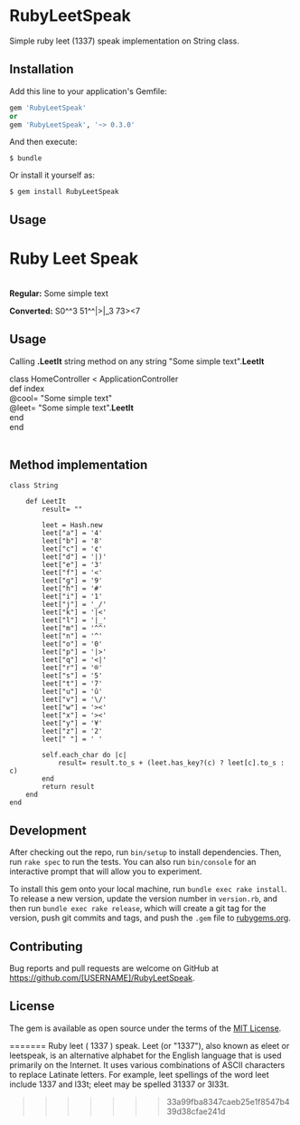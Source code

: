 # RubyLeetSpeak

Simple ruby leet (1337) speak implementation on String class.


## Installation

Add this line to your application's Gemfile:

```ruby
gem 'RubyLeetSpeak'
or
gem 'RubyLeetSpeak', '~> 0.3.0'
```

And then execute:

    $ bundle

Or install it yourself as:

    $ gem install RubyLeetSpeak

## Usage

<h1>Ruby Leet Speak</h1>
<br/>
<b>Regular:</b> Some simple text

<b>Converted:</b> S0^^3 51^^|>|_3 73><7
<h2>Usage</h2>
Calling <b>.LeetIt</b> string method on any string
"Some simple text".<b>LeetIt</b>

class HomeController < ApplicationController<br/>
  def index<br/>
  	@cool= "Some simple text"<br/>
  	@leet= "Some simple text".<b>LeetIt</b><br/>
  end<br/>
end<br/>
<br/>

<h2>Method implementation</h2>
	
	class String
			
		def LeetIt
			result= ""

			leet = Hash.new  
			leet["a"] = '4'  
			leet["b"] = '8'  
			leet["c"] = '¢' 
			leet["d"] = '|)' 
			leet["e"] = '3'  
			leet["f"] = '<'  
			leet["g"] = '9'  
			leet["h"] = '#' 
			leet["i"] = '1'  
			leet["j"] = '_/'  
			leet["k"] = '|<' 
			leet["l"] = '|_'  
			leet["m"] = '^^'  
			leet["n"] = '^'  
			leet["o"] = '0'  
			leet["p"] = '|>'  
			leet["q"] = '<|'  
			leet["r"] = '®'  
			leet["s"] = '5'  
			leet["t"] = '7'  
			leet["u"] = 'û'
			leet["v"] = '\/'
			leet["w"] = '><'
			leet["x"] = '><'
			leet["y"] = '¥'
			leet["z"] = '2'
			leet[" "] = ' '

			self.each_char do |c|
				result= result.to_s + (leet.has_key?(c) ? leet[c].to_s : c)
			end
			return result
		end
	end

## Development

After checking out the repo, run `bin/setup` to install dependencies. Then, run `rake spec` to run the tests. You can also run `bin/console` for an interactive prompt that will allow you to experiment.

To install this gem onto your local machine, run `bundle exec rake install`. To release a new version, update the version number in `version.rb`, and then run `bundle exec rake release`, which will create a git tag for the version, push git commits and tags, and push the `.gem` file to [rubygems.org](https://rubygems.org).

## Contributing

Bug reports and pull requests are welcome on GitHub at https://github.com/[USERNAME]/RubyLeetSpeak.


## License

The gem is available as open source under the terms of the [MIT License](http://opensource.org/licenses/MIT).

=======
Ruby leet ( 1337 ) speak. Leet (or "1337"), also known as eleet or leetspeak, is an alternative alphabet for the English language that is used primarily on the Internet. It uses various combinations of ASCII characters to replace Latinate letters. For example, leet spellings of the word leet include 1337 and l33t; eleet may be spelled 31337 or 3l33t.
>>>>>>> 33a99fba8347caeb25e1f8547b439d38cfae241d
